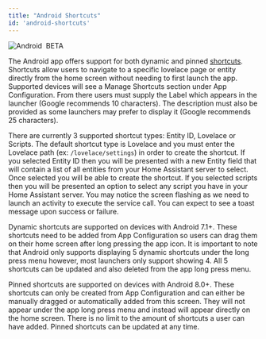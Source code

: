 ```yaml
---
title: "Android Shortcuts"
id: 'android-shortcuts'
---
```


![Android](/assets/android.svg) &nbsp;<span class="beta">BETA</span><br />

The Android app offers support for both dynamic and pinned [shortcuts](https://developer.android.com/guide/topics/ui/shortcuts). Shortcuts allow users to navigate to a specific lovelace page or entity directly from the home screen without needing to first launch the app. Supported devices will see a Manage Shortcuts section under App Configuration. From there users must supply the Label which appears in the launcher (Google recommends 10 characters). The description must also be provided as some launchers may prefer to display it (Google recommends 25 characters).

There are currently 3 supported shortcut types: Entity ID, Lovelace or Scripts. The default shortcut type is Lovelace and you must enter the Lovelace path (ex: `/lovelace/settings`) in order to create the shortcut. If you selected Entity ID then you will be presented with a new Entity field that will contain a list of all entities from your Home Assistant server to select. Once selected you will be able to create the shortcut. If you selected scripts then you will be presented an option to select any script you have in your Home Assistant server. You may notice the screen flashing as we need to launch an activity to execute the service call. You can expect to see a toast message upon success or failure.

Dynamic shortcuts are supported on devices with Android 7.1+. These shortcuts need to be added from App Configuration so users can drag them on their home screen after long pressing the app icon. It is important to note that Android only supports displaying 5 dynamic shortcuts under the long press menu however, most launchers only support showing 4. All 5 shortcuts can be updated and also deleted from the app long press menu.

Pinned shortcuts are supported on devices with Android 8.0+. These shortcuts can only be created from App Configuration and can either be manually dragged or automatically added from this screen. They will not appear under the app long press menu and instead will appear directly on the home screen. There is no limit to the amount of shortcuts a user can have added. Pinned shortcuts can be updated at any time.
